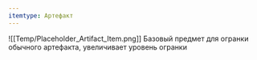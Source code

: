 ```yaml
---
itemtype: Артефакт
---
```

![[Temp/Placeholder_Artifact_Item.png]]
Базовый предмет для огранки обычного артефакта, увеличивает уровень огранки

